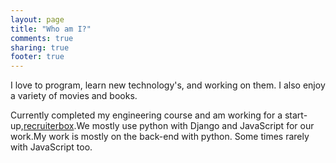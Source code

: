 ```yaml
---
layout: page
title: "Who am I?"
comments: true
sharing: true
footer: true
---
```

I love to program, learn new technology's, and working on them. I also enjoy a variety of movies and books.

Currently completed my engineering course and am working for a start-up,[recruiterbox](http://recruiterbox.com).We mostly use python with Django and JavaScript for our work.My work is mostly on the back-end with python. Some times rarely with JavaScript too.
